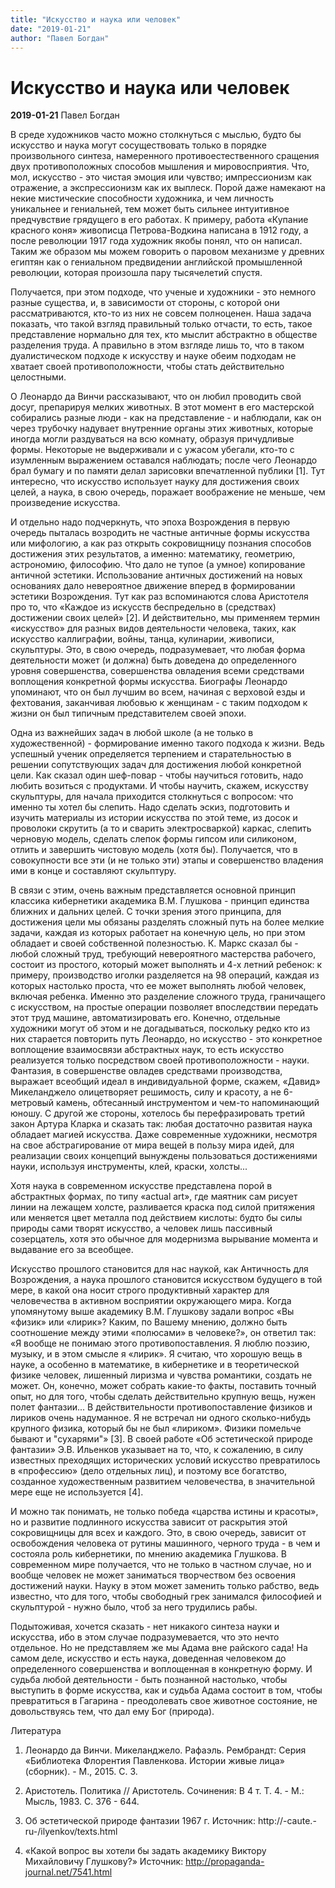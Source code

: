 ```yaml
---
title: "Искусство и наука или человек"
date: "2019-01-21"
author: "Павел Богдан"
---
```


# Искусство и наука или человек

**2019-01-21** Павел Богдан

В среде художников часто можно столкнуться с мыслью, будто бы искусство и наука могут сосуществовать только в порядке произвольного синтеза, намеренного противоестественного сращения двух противоположных способов мышления и мировосприятия. Что, мол, искусство - это чистая эмоция или чувство; импрессионизм как отражение, а экспрессионизм как их выплеск. Порой даже намекают на некие мистические способности художника, и чем личность уникальнее и гениальней, тем может быть сильнее интуитивное предчувствие грядущего в его работах. К примеру, работа «Купание красного коня» живописца Петрова-Водкина написана в 1912 году, а после революции 1917 года художник якобы понял, что он написал. Таким же образом мы можем говорить о паровом механизме у древних египтян как о гениальном предвидении английской промышленной революции, которая произошла пару тысячелетий спустя.

Получается, при этом подходе, что ученые и художники - это немного разные существа, и, в зависимости от стороны, с которой они рассматриваются, кто-то из них не совсем полноценен. Наша задача показать, что такой взгляд правильный только отчасти, то есть, такое представление нормально для тех, кто мыслит абстрактно в обществе разделения труда. А правильно в этом взгляде лишь то, что в таком дуалистическом подходе к искусству и науке обеим подходам не хватает своей противоположности, чтобы стать действительно целостными.

О Леонардо да Винчи рассказывают, что он любил проводить свой досуг, препарируя мелких животных. В этот момент в его мастерской собирались разные люди - как на представление - и наблюдали, как он через трубочку надувает внутренние органы этих животных, которые иногда могли раздуваться на всю комнату, образуя причудливые формы. Некоторые не выдерживали и с ужасом убегали, кто-то с изумленным выражением оставался наблюдать; после чего Леонардо брал бумагу и по памяти делал зарисовки впечатленной публики [1]. Тут интересно, что искусство использует науку для достижения своих целей, а наука, в свою очередь, поражает воображение не меньше, чем произведение искусства.

И отдельно надо подчеркнуть, что эпоха Возрождения в первую очередь пыталась возродить не частные античные формы искусства или мифологию, а как раз открыть сокровищницу познания способов достижения этих результатов, а именно: математику, геометрию, астрономию, философию. Что дало не тупое (а умное) копирование античной эстетики. Использование античных достижений на новых основаниях дало невероятное движение вперед в формировании эстетики Возрождения. Тут как раз вспоминаются слова Аристотеля про то, что «Каждое из искусств беспредельно в (средствах) достижении своих целей» [2]. И действительно, мы применяем термин «искусство» для разных видов деятельности человека, таких, как искусство каллиграфии, войны, танца, кулинарии, живописи, скульптуры. Это, в свою очередь, подразумевает, что любая форма деятельности может (и должна) быть доведена до определенного уровня совершенства, совершенства овладения всеми средствами воплощения конкретной формы искусства. Биографы Леонардо упоминают, что он был лучшим во всем, начиная с верховой езды и фехтования, заканчивая любовью к женщинам - с таким подходом к жизни он был типичным представителем своей эпохи.

Одна из важнейших задач в любой школе (а не только в художественной) - формирование именно такого подхода к жизни. Ведь успешный ученик определяется терпением и старательностью в решении сопутствующих задач для достижения любой конкретной цели. Как сказал один шеф-повар - чтобы научиться готовить, надо любить возиться с продуктами. И чтобы научить, скажем, искусству скульптуры, для начала приходится столкнуться с вопросом: что именно ты хотел бы слепить. Надо сделать эскиз, подготовить и изучить материалы из истории искусства по этой теме, из досок и проволоки скрутить (а то и сварить электросваркой) каркас, слепить черновую модель, сделать слепок формы гипсом или силиконом, отлить и завершить чистовую модель (хотя бы). Получается, что в совокупности все эти (и не только эти) этапы и совершенство владения ими в конце и составляют скульптуру.

В связи с этим, очень важным представляется основной принцип классика кибернетики академика В.М. Глушкова - принцип единства ближних и дальних целей. С точки зрения этого принципа, для достижения цели мы обязаны разделять сложный путь на более мелкие задачи, каждая из которых работает на конечную цель, но при этом обладает и своей собственной полезностью. К. Маркс сказал бы - любой сложный труд, требующий невероятного мастерства рабочего, состоит из простого, который может выполнять и 4-х летний ребенок: к примеру, производство иголки разделяется на 98 операций, каждая из которых настолько проста, что ее может выполнять любой человек, включая ребенка. Именно это разделение сложного труда, граничащего с искусством, на простые операции позволяет впоследствии передать этот труд машине, автоматизировать его. Конечно, отдельные художники могут об этом и не догадываться, поскольку редко кто из них старается повторить путь Леонардо, но искусство - это конкретное воплощение взаимосвязи абстрактных наук, то есть искусство реализуется только посредством своей противоположности - науки. Фантазия, в совершенстве овладев средствами производства, выражает всеобщий идеал в индивидуальной форме, скажем, «Давид» Микеланджело олицетворяет решимость, силу и красоту, а не 6-метровый камень, обтесанный инструментом и чем-то напоминающий юношу. С другой же стороны, хотелось бы перефразировать третий закон Артура Кларка и сказать так: любая достаточно развитая наука обладает магией искусства. Даже современные художники, несмотря на свое абстрагирование от мира вещей в пользу мира идей, для реализации своих концепций вынуждены пользоваться достижениями науки, используя инструменты, клей, краски, холсты...

Хотя наука в современном искусстве представлена порой в абстрактных формах, по типу «actual art», где маятник сам рисует линии на лежащем холсте, разливается краска под силой притяжения или меняется цвет металла под действием кислоты: будто бы силы природы сами творят искусство, а человек лишь пассивный созерцатель, хотя это обычное для модернизма вырывание момента и выдавание его за всеобщее.

Искусство прошлого становится для нас наукой, как Античность для Возрождения, а наука прошлого становится искусством будущего в той мере, в какой она носит строго продуктивный характер для человечества в активном восприятии окружающего мира. Когда упомянутому выше академику В.М. Глушкову задали вопрос «Вы «физик» или «лирик»? Каким, по Вашему мнению, должно быть соотношение между этими «полюсами» в человеке?», он ответил так: «Я вообще не понимаю этого противопоставления. Я люблю поэзию, музыку, и в этом смысле я «лирик». Я считаю, что хорошую вещь в науке, а особенно в математике, в кибернетике и в теоретической физике человек, лишенный лиризма и чувства романтики, создать не может. Он, конечно, может собрать какие-то факты, поставить точный опыт, но для того, чтобы сделать действительно крупную вещь, нужен полет фантазии... В действительности противопоставление физиков и лириков очень надуманное. Я не встречал ни одного сколько-нибудь крупного физика, который бы не был «лириком». Физики помельче бывают и "сухарями"» [3]. В своей работе «Об эстетической природе фантазии» Э.В. Ильенков указывает на то, что, к сожалению, в силу известных преходящих исторических условий искусство превратилось в «профессию» (дело отдельных лиц), и поэтому все богатство, созданное художественным развитием человечества, в значительной мере еще не используется [4].

И можно так понимать, не только победа «царства истины и красоты», но и развитие подлинного искусства зависит от раскрытия этой сокровищницы для всех и каждого. Это, в свою очередь, зависит от освобождения человека от рутины машинного, черного труда - в чем и состояла роль кибернетики, по мнению академика Глушкова. В современном мире получается, что не только в частном случае, но и вообще человек не может заниматься творчеством без освоения достижений науки. Науку в этом может заменить только рабство, ведь известно, что для того, чтобы свободный грек занимался философией и скульптурой - нужно было, чтоб за него трудились рабы.

Подытоживая, хочется сказать - нет никакого синтеза науки и искусства, ибо в этом случае подразумевается, что это нечто отдельное. Но не представляем же мы Адама вне райского сада! На самом деле, искусство и есть наука, доведенная человеком до определенного совершенства и воплощенная в конкретную форму. И судьба любой деятельности - быть познанной настолько, чтобы выступить в форме искусства, как и судьба Адама состоит в том, чтобы превратиться в Гагарина - преодолевать свое животное состояние, не довольствуясь тем, что дал ему Бог (природа).

Литература

1. Леонардо да Винчи. Микеланджело. Рафаэль. Рембрандт: Серия «Библиотека Флорентия Павленкова. Истории живые лица» (сборник). - М., 2015. С. 3.

2. Аристотель. Политика // Аристотель. Сочинения: В 4 т. Т. 4. - М.: Мысль, 1983. С. 376 - 644.

3. Об эстетической природе фантазии 1967 г. Источник: http://-caute.-ru-/ilyenkov/texts.html

4. «Какой вопрос вы хотели бы задать академику Виктору Михайловичу Глушкову?» Источник: http://propaganda-journal.net/7541.html